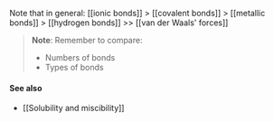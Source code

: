 Note that in general:
[[ionic bonds]] > [[covalent bonds]] > [[metallic bonds]] > [[hydrogen bonds]] >> [[van der Waals' forces]]

> **Note**:
> Remember to compare:
> - Numbers of bonds
> - Types of bonds

#### See also
- [[Solubility and miscibility]]
